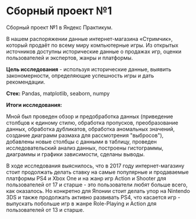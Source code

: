 # Сборный проект №1
Сборный проект №1 в Яндекс Практикум.

В нашем распоряжении данные интернет-магазина «Стримчик», который продаёт по всему миру компьютерные игры. Из открытых источников доступны исторические данные о продажах игр, оценки пользователей и экспертов, жанры и платформы. 

**Цель исследования** - используя исторические данные, выявить закономерности, определяющие успешность игры и дать рекомендации.

**Стек:**
Pandas, matplotlib, seaborn, numpy

**Итоги исследования:**

Мной был проведен обзор и предобработка данных (приведение столбцов к единому стилю, обработка пропусков, преобразование данных, обработка дубликатов, обработка аномальных значений, создание диаграмм размаха для рассмотрения "выбросов"), добавлены новые столбцы с данными в таблицу, проведен исследовательский анализ данных, построены гистограммы, диаграммы и графики зависимости, сделаны выводы. 

В ходе исследования выяснилось, что в 2017 году интернет-магазину стоит продолжать делать ставку на самые популярные и продаваемые платформы PS4 и Xbox One и на жанр игр Action и Shooter для пользователей от 17 и старше - это пользователи любят больше всего, как оказалось. Но конкретно для Японии стоит делать упор на Nintendo 3DS и также продолжать активно развивать PS4, что касается игр - выпускать побольше игр в жанре Role-Playing и Action для пользователей от 13 и старше.
